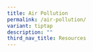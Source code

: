 ```yaml
---
title: Air Pollution
permalink: /air-pollution/
variant: tiptap
description: ""
third_nav_title: Resources
---
```


